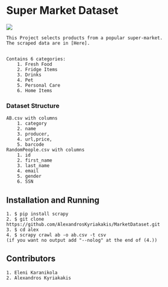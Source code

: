 # Super Market Dataset
![](https://www.naftemporiki.gr/fu/p/1493489/638/399/0x000000000167101b/2/2.jpg)
    
    
    This Project selects products from a popular super-market. 
    The scraped data are in [Here].
    

    Contains 6 categories:
        1. Fresh Food
        2. Fridge Items
        3. Drinks
        4. Pet
        5. Personal Care
        6. Home Items

### Dataset Structure
    AB.csv with columns
        1. category
        2. name
        3. producer,
        4. url,price,
        5. barcode
    RandomPeople.csv with columns
        1. id
        2. first_name
        3. last_name
        4. email
        5. gender
        6. SSN

## Installation and Running

    1. $ pip install scrapy
    2. $ git clone https://github.com/AlexandrosKyriakakis/MarketDataset.git
    3. $ cd alex
    4. $ scrapy crawl ab -o ab.csv -t csv
    (if you want no output add "--nolog" at the end of (4.))

## Contributors

    1. Eleni Karanikola
    2. Alexandros Kyriakakis

[Here]: https://github.com/AlexandrosKyriakakis/MarketDataset/tree/master/data